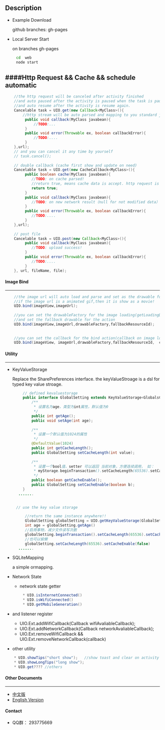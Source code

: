 Description
----
   * Example Download 
   
     github branches: gh-pages
     
   * Local Server Start
   
     on branches  gh-pages 
     
``` sh
     cd  web 
     node start
```


####Http Request && Cache && schedule automatic 
--------
```java
	//the http request will be canceled after activity finished
    //and auto paused after the activity is paused when the task is pauseable.
    //and auto resume after the activity is resume again.
    Cancelable task = UIO.get(new Callback<MyClass>(){
        //http stream will be auto parsed and mapping to you standard javabean object.
         public void callback(MyClass javabean){
             //TODO:...
         }
         public void error(Throwable ex, boolean callbackError){
             //TODO:....
         }
    },url);
    // and you can cancel it any time by yourself
    // task.cancel();
    
    // double callback (cache first show and update on need)
    Cancelable task = UIO.get(new CacheCallback<MyClass>(){
         public boolean cache(MyClass javabean){
            //TODO: on cache parsed!
            //return true, means cache data is accept. http request is ignored(callback is called with null arguments)
         	return true;
         }
         public void callback(MyClass javabean){
         	//TODO: on new network result（null for not modified data）
         }
         public void error(Throwable ex, boolean callbackError){
            //TODO:....
         }
    },url);
    
    // post file
    Cancelable task = UIO.post(new Callback<MyClass>(){
         public void callback(MyClass javabean){
            //TODO: upload success!
         }
         public void error(Throwable ex, boolean callbackError){
            //TODO:....
         }
    }, url, fileName, file);
```
#### Image Bind
--------
```java
    //the image url will auto load and parse and set as the drawable for the imageView 
    //if the image url is a animated gif,then it is show as a movie!
    UIO.bind(imageView,imageUrl);
    
    //you can set the drawableFactory for the image loading(getLoadingDrawable) and process(such as radious, shawdown....)
    //and set the fallback drawable for the action
    UIO.bind(imageView,imageUrl,drawableFactory,fallbackResourceId);
    
    
    //you can set the callback for the bind action(callback on image load(or cached) and bind to image view)
    UIO.bind(imageView, imageUrl,drawableFactory,fallbackResourceId,  callback);//Callback<Drawable> 
```

#### Utility
-------
 * KeyValueStorage
 
 	  Replace the SharePreferences interface. the keyValueStroage is a dsl for typed key value stroage.


```java
     	// defined kevaluestorage
    	public interface GlobalSetting extends KeyValueStorage<GlobalsConfig>{
    		/**
    		 * 设置名为age，类型为int属性，默认值为0 
    		 */
    		public int getAge();
    		public void setAge(int age);
    		
    		/**
    		 * 设置一个默认值为1024的属性 
    		 */
    		@DefaultValue(1024)
    		public int getCacheLength();
    		public GlobalSetting setCacheLength(int value);
    		
    		/** 
    		 * 设置一个bool值，setter 可以返回 当前对象，方便连续调用， 如： 
    		 * myStorage.beginTransaction().setCacheLength(65536).setCacheEnable(false).commit();
    		 */
    		public boolean getCacheEnable();
    		public GlobalSetting setCacheEnable(boolean b);
    	}
      .......

      
     // use the key value storage

         //return the same instance anywhere!!
         GlobalSetting globalSetting = UIO.getKeyValueStorage(GlobalSetting.class);
         int age = globalSetting.getAge()	 
         //启用事物，减少文件读写次数
         globalSetting.beginTransaction().setCacheLength(65536).setCacheEnable(false).commit();
         //也可以偷懒
         globalSetting.setCacheLength(65536).setCacheEnable(false)
      .......
```
      
 * SQLiteMapping
 
 	a simple ormapping.
 * Network State
   * network state getter 
```java
   		* UIO.isInternetConnected()
   		* UIO.isWifiConnected()
   		* UIO.getMobileGeneration()
```
   		
   * and listener register
   
		* UIO.Ext.addWifiCallback(Callback<Boolean> wifiAvaliableCallback);
		* UIO.Ext.addNetworkCallback(Callback<Boolean> networkAvaliableCallback);
		* UIO.Ext.removeWifiCallback && UIO.Ext.removeNetworkCallback(callback)
 * other utility 

```java
  	* UIO.showTips("short show");	//show toast and clear on activity destroyed
 	* UIO.showLongTips("long show");	
 	* UIO.get???? //others
```

#### Other Documents
----
  * [中文版](doc/README_zh.md)
  * [English Version](doc/README_en.md)

#### Contact
  * QQ群： 293775669
 
